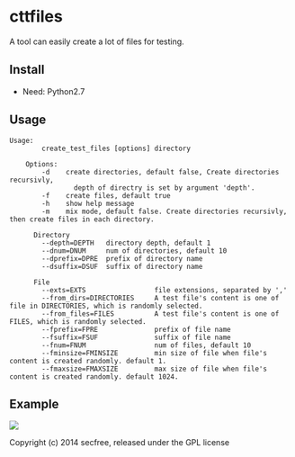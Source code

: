 cttfiles
========

A tool can easily create a lot of files for testing.


Install
------

- Need: Python2.7


Usage
------
```
Usage:
        create_test_files [options] directory

    Options:
        -d    create directories, default false, Create directories recursivly, 
                depth of directry is set by argument 'depth'.
        -f    create files, default true
        -h    show help message
        -m    mix mode, default false. Create directories recursivly, then create files in each directory.
              
      Directory
        --depth=DEPTH   directory depth, default 1
        --dnum=DNUM     num of directories, default 10
        --dprefix=DPRE  prefix of directory name
        --dsuffix=DSUF  suffix of directory name

      File
        --exts=EXTS                 file extensions, separated by ','
        --from_dirs=DIRECTORIES     A test file's content is one of file in DIRECTORIES, which is randomly selected.
        --from_files=FILES          A test file's content is one of FILES, which is randomly selected.
        --fprefix=FPRE              prefix of file name
        --fsuffix=FSUF              suffix of file name
        --fnum=FNUM                 num of files, default 10
        --fminsize=FMINSIZE         min size of file when file's content is created randomly. default 1.
        --fmaxsize=FMAXSIZE         max size of file when file's content is created randomly. default 1024.
```

Example
------
![](https://github.com/secfree/cttfiles/blob/master/cttfiles.jpg)


Copyright (c) 2014 secfree, released under the GPL license
